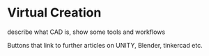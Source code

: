 # Virtual Creation

describe what CAD is, show some tools and workflows



Buttons that link to further articles on UNITY, Blender, tinkercad etc.

